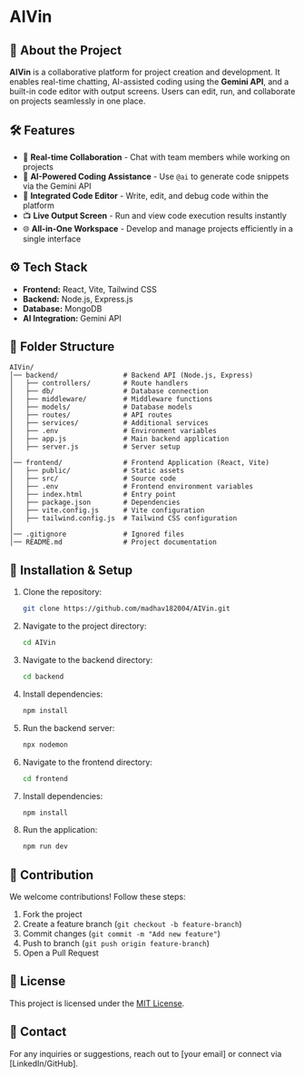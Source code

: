 # AIVin

## 🚀 About the Project
**AIVin** is a collaborative platform for project creation and development. It enables real-time chatting, AI-assisted coding using the **Gemini API**, and a built-in code editor with output screens. Users can edit, run, and collaborate on projects seamlessly in one place.

## 🛠 Features
- 💬 **Real-time Collaboration** - Chat with team members while working on projects
- 🤖 **AI-Powered Coding Assistance** - Use `@ai` to generate code snippets via the Gemini API
- 📝 **Integrated Code Editor** - Write, edit, and debug code within the platform
- 📺 **Live Output Screen** - Run and view code execution results instantly
- 🌐 **All-in-One Workspace** - Develop and manage projects efficiently in a single interface

## ⚙️ Tech Stack
- **Frontend:** React, Vite, Tailwind CSS
- **Backend:** Node.js, Express.js
- **Database:** MongoDB
- **AI Integration:** Gemini API

## 📂 Folder Structure
```
AIVin/
│── backend/                # Backend API (Node.js, Express)
│   ├── controllers/        # Route handlers
│   ├── db/                 # Database connection
│   ├── middleware/         # Middleware functions
│   ├── models/             # Database models
│   ├── routes/             # API routes
│   ├── services/           # Additional services
│   ├── .env                # Environment variables
│   ├── app.js              # Main backend application
│   ├── server.js           # Server setup
│
│── frontend/               # Frontend Application (React, Vite)
│   ├── public/             # Static assets
│   ├── src/                # Source code
│   ├── .env                # Frontend environment variables
│   ├── index.html          # Entry point
│   ├── package.json        # Dependencies
│   ├── vite.config.js      # Vite configuration
│   ├── tailwind.config.js  # Tailwind CSS configuration
│
│── .gitignore              # Ignored files
│── README.md               # Project documentation
```

## 🔧 Installation & Setup
1. Clone the repository:
   ```sh
   git clone https://github.com/madhav182004/AIVin.git
   ```
2. Navigate to the project directory:
   ```sh
   cd AIVin
   ```
3. Navigate to the backend directory:
   ```sh
   cd backend
   ```
4. Install dependencies:
   ```sh
   npm install
   ```
5. Run the backend server:
   ```sh
   npx nodemon
   ```
6. Navigate to the frontend directory:
   ```sh
   cd frontend
   ```
7. Install dependencies:
   ```sh
   npm install
   ```
8. Run the application:
   ```sh
   npm run dev
   ```

## 🤝 Contribution
We welcome contributions! Follow these steps:
1. Fork the project
2. Create a feature branch (`git checkout -b feature-branch`)
3. Commit changes (`git commit -m "Add new feature"`)
4. Push to branch (`git push origin feature-branch`)
5. Open a Pull Request

## 📜 License
This project is licensed under the [MIT License](LICENSE).

## 📩 Contact
For any inquiries or suggestions, reach out to [your email] or connect via [LinkedIn/GitHub].
